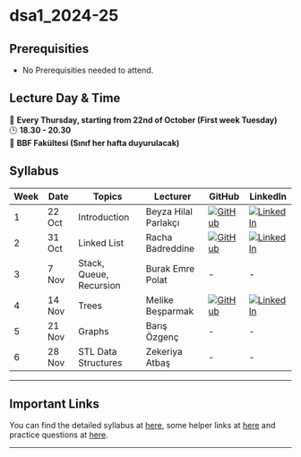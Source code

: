 [1]: https://img.shields.io/badge/github-%23121011.svg?style=for-the-badge&logo=github&logoColor=white
[2]: https://img.shields.io/badge/linkedin-%230077B5.svg?style=for-the-badge&logo=linkedin&logoColor=white
# dsa1_2024-25

## Prerequisities
- No Prerequisities needed to attend. 

##  Lecture Day & Time
📆 **Every Thursday, starting from 22nd of October (First week Tuesday)**  
🕒 **18.30 - 20.30**  
📍 **BBF Fakültesi (Sınıf her hafta duyurulacak)**

## Syllabus

| Week | Date     | Topics                      | Lecturer                  | GitHub                                         | LinkedIn                                     |
|------|----------|-----------------------------|---------------------------|------------------------------------------------|---------------------------------------|
| 1    | 22 Oct   | Introduction                | Beyza Hilal Parlakçı     |[![GitHub][1]](https://github.com/hilalparlakci)   | [![LinkedIn][2]](https://www.linkedin.com/in/hilalparlakci/)                                         |
| 2    | 31 Oct    | Linked List             | Racha Badreddine           | [![GitHub][1]](https://github.com/racha-badreddine)         | [![LinkedIn][2]](https://www.linkedin.com/in/racha-badreddine/)|
| 3    | 7 Nov   | Stack, Queue, Recursion       | Burak Emre Polat         | -        | - |
| 4    | 14 Nov   | Trees    | Melike Beşparmak                | [![GitHub][1]](https://github.com/metahead00)         | [![LinkedIn][2]](https://www.linkedin.com/in/melike-besparmak/)|
| 5    | 21 Nov   | Graphs       | Barış Özgenç           | -        | -|
| 6    | 28 Nov    | STL Data Structures          | Zekeriya Atbaş                  | -       | - |


---
## Important Links
You can find the detailed syllabus at [here](./syllabus.md), some helper links at [here](./links.md) and practice questions at [here](./practice_questions.md).

---
